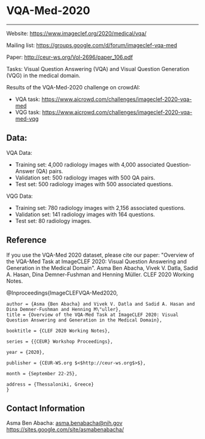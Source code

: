 # VQA-Med-2020
-------------

Website: https://www.imageclef.org/2020/medical/vqa/

Mailing list: https://groups.google.com/d/forum/imageclef-vqa-med

Paper: http://ceur-ws.org/Vol-2696/paper_106.pdf

Tasks: Visual Question Answering (VQA) and Visual Question Generation (VQG) in the medical domain. 

Results of the VQA-Med-2020 challenge on crowdAI: 

- VQA task: https://www.aicrowd.com/challenges/imageclef-2020-vqa-med
- VQG task: https://www.aicrowd.com/challenges/imageclef-2020-vqa-med-vqg 


Data: 
--------------

VQA Data: 
- Training set: 4,000 radiology images with 4,000 associated Question-Answer (QA) pairs.
- Validation set: 500 radiology images with 500 QA pairs.
- Test set: 500 radiology images with 500 associated questions. 


VQG Data:

- Training set: 780 radiology images with 2,156 associated questions.
- Validation set: 141 radiology images with 164 questions.
- Test set: 80 radiology images. 


Reference
----------

If you use the VQA-Med 2020 dataset, please cite our paper: "Overview of the VQA-Med Task at ImageCLEF 2020: Visual Question Answering and Generation in the Medical Domain". 
Asma Ben Abacha, Vivek V. Datla, Sadid A. Hasan, Dina Demner-Fushman and Henning Müller. CLEF 2020 Working Notes.

@Inproceedings{ImageCLEFVQA-Med2020,

    author = {Asma {Ben Abacha} and Vivek V. Datla and Sadid A. Hasan and Dina Demner-Fushman and Henning M\"uller},
    title = {Overview of the VQA-Med Task at ImageCLEF 2020: Visual Question Answering and Generation in the Medical Domain},
    
    booktitle = {CLEF 2020 Working Notes},
    
    series = {{CEUR} Workshop Proceedings},
    
    year = {2020},
    
    publisher = {CEUR-WS.org $<$http://ceur-ws.org$>$},
    
    month = {September 22-25},
    
    address = {Thessaloniki, Greece}
    }
    
    
Contact Information
--------------------

Asma Ben Abacha: asma.benabacha@nih.gov    https://sites.google.com/site/asmabenabacha/

